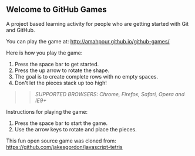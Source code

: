 ## Welcome to GitHub Games

A project based learning activity for people who are getting started with Git and GitHub.

You can play the game at: http://amahpour.github.io/github-games/

Here is how you play the game:
1. Press the space bar to get started.
2. Press the up arrow to rotate the shape.
3. The goal is to create complete rows with no empty spaces.
4. Don't let the pieces stack up too high!

>> _*SUPPORTED BROWSERS*: Chrome, Firefox, Safari, Opera and IE9+_

Instructions for playing the game:
1. Press the space bar to start the game.
2. Use the arrow keys to rotate and place the pieces.

This fun open source game was cloned from: https://github.com/jakesgordon/javascript-tetris
